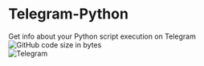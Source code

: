 # Telegram-Python
Get info about your Python script execution on Telegram  
![GitHub code size in bytes](https://img.shields.io/github/languages/code-size/sid-r-singh/telegram-python?color=brightgreen&logo=github&style=for-the-badge)  
<img alt="Telegram" src="https://img.shields.io/badge/Telegram-2CA5E0?label=botstyle=for-the-badge&logo=telegram" />
